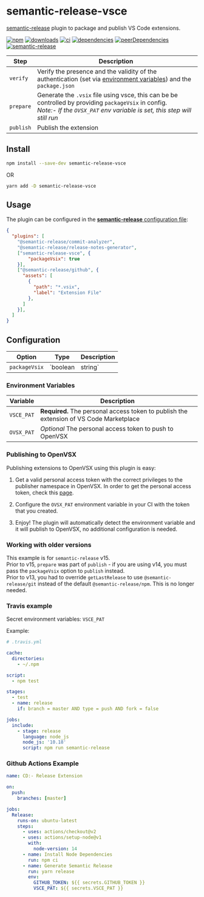 # semantic-release-vsce

[semantic-release](https://github.com/semantic-release/semantic-release) plugin to package and publish VS Code extensions.

[![npm](https://img.shields.io/npm/v/semantic-release-vsce.svg)](https://www.npmjs.com/package/semantic-release-vsce)
[![downloads](https://img.shields.io/npm/dt/semantic-release-vsce.svg)](https://www.npmjs.com/package/semantic-release-vsce)
[![ci](https://github.com/felipecrs/semantic-release-vsce/workflows/ci/badge.svg)](https://github.com/felipecrs/semantic-release-vsce/actions?query=workflow%3Aci)
[![dependencies](https://david-dm.org/felipecrs/semantic-release-vsce/status.svg)](https://david-dm.org/felipecrs/semantic-release-vsce)
[![peerDependencies](https://david-dm.org/felipecrs/semantic-release-vsce/peer-status.svg)](https://david-dm.org/felipecrs/semantic-release-vsce?type=peer)
[![semantic-release](https://img.shields.io/badge/%20%20%F0%9F%93%A6%F0%9F%9A%80-semantic--release-e10079.svg)](https://github.com/semantic-release/semantic-release)

| Step               | Description                                                                                                                                                                                                                              |
|--------------------|------------------------------------------------------------------------------------------------------------------------------------------------------------------------------------------------------------------------------------------|
| `verify` | Verify the presence and the validity of the authentication (set via [environment variables](#environment-variables)) and the `package.json`|
| `prepare` | Generate the `.vsix` file using vsce, this can be be controlled by providing `packageVsix` in config. <br/> *Note:- If the `OVSX_PAT` env variable is set, this step will still run*|
| `publish` | Publish the extension|

## Install

```bash
npm install --save-dev semantic-release-vsce
```

OR

```bash
yarn add -D semantic-release-vsce
```

## Usage

The plugin can be configured in the [**semantic-release** configuration file](https://github.com/semantic-release/semantic-release/blob/master/docs/usage/configuration.md#configuration):

```json
{
  "plugins": [
    "@semantic-release/commit-analyzer",
    "@semantic-release/release-notes-generator",
    ["semantic-release-vsce", {
        "packageVsix": true
    }],
    ["@semantic-release/github", {
      "assets": [
        {
          "path": "*.vsix",
          "label": "Extension File"
        },
      ]
    }],
  ]
}
```

## Configuration

| Option | Type | Description |
| -------------------------------------------------- | --------------------------------------------------------- | --------------------------------------------------------- |
| `packageVsix` | `boolean | string`  | If set to true, plugin will generate a .vsix file at the set file path after publishing. If is a string, it will be used as value for `--out` of `vsce package`. <br /> It is recommended to upload this to your GitHub release page so your users can easily rollback to an earlier version if a version ever introduces a bad bug.|

### Environment Variables

| Variable                                           | Description                                               |
| -------------------------------------------------- | --------------------------------------------------------- |
| `VSCE_PAT`| **Required.** The personal access token to publish the extension of VS Code Marketplace|
| `OVSX_PAT`| *Optional* The personal access token to push to OpenVSX |

### Publishing to OpenVSX

Publishing extensions to OpenVSX using this plugin is easy:

1. Get a valid personal access token with the correct privileges to the publisher namespace in OpenVSX. In order to get the personal access token, check this [page](https://github.com/eclipse/openvsx/wiki).

2. Configure the `OVSX_PAT` environment variable in your CI with the token that you created.

3. Enjoy! The plugin will automatically detect the environment variable and it will publish to OpenVSX, no additional configuration is needed.

### Working with older versions

This example is for `semantic-release` v15.  
Prior to v15, `prepare` was part of `publish` - if you are using v14, you must pass the `packageVsix` option to `publish` instead.  
Prior to v13, you had to override `getLastRelease` to use `@semantic-release/git` instead of the default `@semantic-release/npm`. This is no longer needed.

### Travis example

Secret environment variables: `VSCE_PAT`

Example:

```yaml
# .travis.yml

cache:
  directories:
    - ~/.npm

script:
  - npm test

stages:
  - test
  - name: release
    if: branch = master AND type = push AND fork = false

jobs:
  include:
    - stage: release
      language: node_js
      node_js: '10.18'
      script: npm run semantic-release
```

### Github Actions Example

```yaml
name: CD:- Release Extension

on:
  push:
    branches: [master]

jobs:
  Release:
    runs-on: ubuntu-latest
    steps:
      - uses: actions/checkout@v2
      - uses: actions/setup-node@v1
        with:
          node-version: 14
      - name: Install Node Dependencies
        run: npm ci
      - name: Generate Semantic Release
        run: yarn release
        env:
          GITHUB_TOKEN: ${{ secrets.GITHUB_TOKEN }}
          VSCE_PAT: ${{ secrets.VSCE_PAT }}
```
